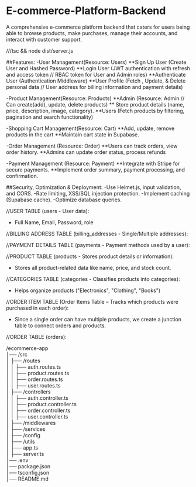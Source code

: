 # E-commerce-Platform-Backend
A comprehensive e-commerce platform backend that caters for users being able to browse products, make purchases, manage their accounts, and interact with customer support.


///tsc && node dist/server.js

##Features:
-User Management(Resource: Users)
**Sign Up User (Create User and Hashed Password)
**Login User (JWT authentication with refresh and access token // RBAC token for User and Admin roles)
**Authenticate User (Authentication Middleware)
**User Profile (Fetch , Update, & Delete personal  data // User address for billing information and payment details) 


-Product Management(Resource: Products)
**Admin (Resource: Admin // Can create(add), update, delete  products)
** Store product details (name, price, description, image, category).
**Users (Fetch products by filtering, pagination and search functionality)


-Shopping Cart Management(Resource: Cart)
**Add, update, remove products in the cart
**Maintain cart state in Supabase.


-Order Management (Resource: Order)
**Users can track orders, view order history.
**Admins can update order status, process refunds

-Payment Management (Resource: Payment)
**Integrate with Stripe for secure payments.
**Implement order summary, payment processing, and confirmation.

##Security, Optimization & Deployment:
-Use Helmet.js, input validation, and CORS.
-Rate limiting, XSS/SQL injection protection.
-Implement caching (Supabase cache).
-Optimize database queries.


//USER TABLE (users - User data):
- Full Name, Email, Password, role

//BILLING ADDRESS TABLE (billing_addresses - Single/Multiple addresses):

//PAYMENT DETAILS TABLE (payments -  Payment methods used by a user):

//PRODUCT TABLE (products - Stores product details or information):
- Stores all product-related data like name, price, and stock count.

//CATEGORIES TABLE (categories - Classifies products into categories):
- Helps organize products ("Electronics", "Clothing", "Books")

//ORDER ITEM TABLE (Order Items Table – Tracks which products were purchased in each order):
- Since a single order can have multiple products, we create a junction table to connect orders and products.

//ORDER TABLE (orders):

/ecommerce-app  
│── /src  
│   ├── /routes  
│   │   ├── auth.routes.ts  
│   │   ├── product.routes.ts  
│   │   ├── order.routes.ts  
│   │   ├── user.routes.ts  
│   ├── /controllers  
│   │   ├── auth.controller.ts  
│   │   ├── product.controller.ts  
│   │   ├── order.controller.ts  
│   │   ├── user.controller.ts  
│   ├── /middlewares  
│   ├── /services  
│   ├── /config  
│   ├── /utils  
│   ├── app.ts  
│   ├── server.ts  
│── .env  
│── package.json  
│── tsconfig.json  
│── README.md  
